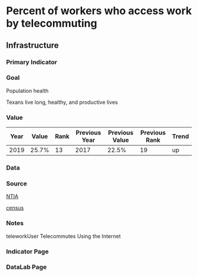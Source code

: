 # Percent of workers who access work by telecommuting

## Infrastructure

### Primary Indicator

### Goal

Population health

Texans live long, healthy, and productive lives

### Value

| Year        |  Value      | Rank        | Previous Year | Previous Value | Previous Rank | Trend | 
| ----------- | ----------- | ----------- | ----------- | ----------- | ----------- | -----------|
|   2019      | 25.7%       |  13         |      2017   |   22.5%     |      19     |    up      | 

### Data

### Source

[NTIA](https://www.ntia.gov/data/digital-nation-data-explorer#sel=teleworkUser&disp=map)

[census](https://www.census.gov/data-tools/demo/hhp/#/?measures=TELEWORK&periodSelector=27)

### Notes

teleworkUser	Telecommutes Using the Internet


### Indicator Page


### DataLab Page